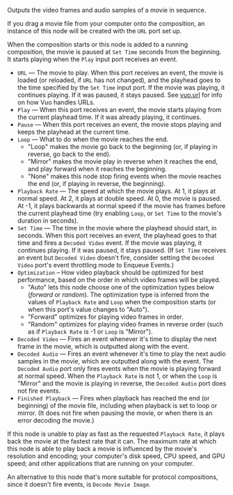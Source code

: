 Outputs the video frames and audio samples of a movie in sequence. 

If you drag a movie file from your computer onto the composition, an instance of this node will be created with the `URL` port set up.

When the composition starts or this node is added to a running composition, the movie is paused at `Set Time` seconds from the beginning. It starts playing when the `Play` input port receives an event. 

   - `URL` — The movie to play. When this port receives an event, the movie is loaded (or reloaded, if `URL` has not changed), and the playhead goes to the time specified by the `Set Time` input port. If the movie was playing, it continues playing. If it was paused, it stays paused.  See [vuo.url](vuo-nodeset://vuo.url) for info on how Vuo handles URLs.
   - `Play` — When this port receives an event, the movie starts playing from the current playhead time. If it was already playing, it continues. 
   - `Pause` — When this port receives an event, the movie stops playing and keeps the playhead at the current time. 
   - `Loop` — What to do when the movie reaches the end. 
      - "Loop" makes the movie go back to the beginning (or, if playing in reverse, go back to the end). 
      - "Mirror" makes the movie play in reverse when it reaches the end, and play forward when it reaches the beginning. 
      - "None" makes this node stop firing events when the movie reaches the end (or, if playing in reverse, the beginning). 
   - `Playback Rate` — The speed at which the movie plays. At 1, it plays at normal speed. At 2, it plays at double speed. At 0, the movie is paused. At -1, it plays backwards at normal speed if the movie has frames before the current playhead time (try enabling `Loop`, or `Set Time` to the movie's duration in seconds).
   - `Set Time` — The time in the movie where the playhead should start, in seconds. When this port receives an event, the playhead goes to that time and fires a `Decoded Video` event. If the movie was playing, it continues playing. If it was paused, it stays paused. (If `Set Time` receives an event but `Decoded Video` doesn't fire, consider setting the `Decoded Video` port's event throttling mode to Enqueue Events.)
   - `Optimization` – How video playback should be optimized for best performance, based on the order in which video frames will be played.
      - "Auto" lets this node choose one of the optimization types below (*forward* or *random*). The optimization type is inferred from the values of `Playback Rate` and `Loop` when the composition starts (or when this port's value changes to "Auto").
      - "Forward" optimizes for playing video frames in order.
      - "Random" optimizes for playing video frames in reverse order (such as if `Playback Rate` is -1 or `Loop` is "Mirror").
   - `Decoded Video` — Fires an event whenever it's time to display the next frame in the movie, which is outputted along with the event.
   - `Decoded Audio` — Fires an event whenever it's time to play the next audio samples in the movie, which are outputted along with the event. The `Decoded Audio` port only fires events when the movie is playing forward at normal speed. When the `Playback Rate` is not 1, or when the `Loop` is "Mirror" and the movie is playing in reverse, the `Decoded Audio` port does not fire events.
   - `Finished Playback` — Fires when playback has reached the end (or beginning) of the movie file, including when playback is set to loop or mirror. (It does not fire when pausing the movie, or when there is an error decoding the movie.)

If this node is unable to play as fast as the requested `Playback Rate`, it plays back the movie at the fastest rate that it can. The maximum rate at which this node is able to play back a movie is influenced by the movie's resolution and encoding; your computer's disk speed, CPU speed, and GPU speed; and other applications that are running on your computer.

An alternative to this node that's more suitable for protocol compositions, since it doesn't fire events, is `Decode Movie Image`.
